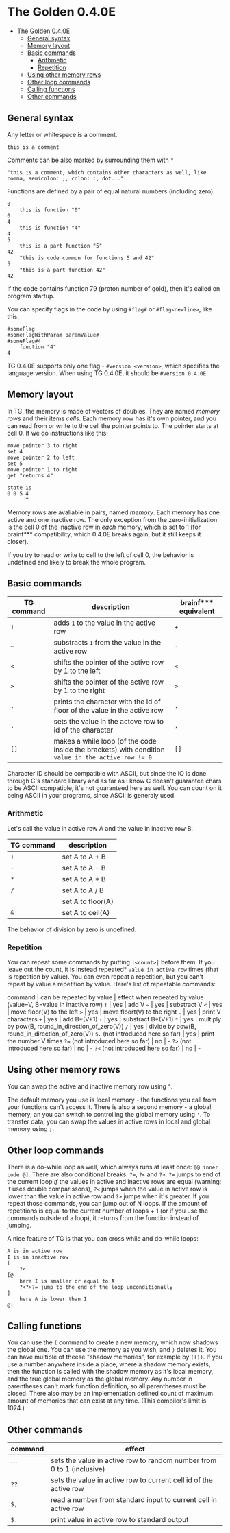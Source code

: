 # The Golden 0.4.0E

- [The Golden 0.4.0E](#the-golden-040e)
	- [General syntax](#general-syntax)
	- [Memory layout](#memory-layout)
	- [Basic commands](#basic-commands)
		- [Arithmetic](#arithmetic)
		- [Repetition](#repetition)
	- [Using other memory rows](#using-other-memory-rows)
	- [Other loop commands](#other-loop-commands)
	- [Calling functions](#calling-functions)
	- [Other commands](#other-commands)

## General syntax

Any letter or whitespace is a comment.

```tg
this is a comment
```

Comments can be also marked by surrounding them with `"`

```tg
"this is a comment, which contains other characters as well, like comma, semicolon: ;, colon: :, dot..."
```

Functions are defined by a pair of equal natural numbers (including zero).

```tg
0
	this is function "0"
0
4
	this is function "4"
4
5
	this is a part function "5"
42
	"this is code common for functions 5 and 42"
5
	"this is a part function 42"
42
```

If the code contains function 79 (proton number of gold), then it's called on program startup.

You can specify flags in the code by using `#flag#` or `#flag<newline>`, like this:
```
#someFlag
#someFlagWithParam paramValue#
#someFlag#4
	function "4"
4
```

TG 0.4.0E supports only one flag - `#version <version>`, which specifies the language version. When using TG 0.4.0E, it should be `#version 0.4.0E`.

## Memory layout

In TG, the memory is made of vectors of doubles. They are named _memory rows_ and their items _cells_. Each memory row has it's own pointer, and you can read from or write to the cell the pointer points to. The pointer starts at cell 0. If we do instructions like this:

```
move pointer 3 to right
set 4
move pointer 2 to left
set 5
move pointer 1 to right
get "returns 4"

state is
0 0 5 4
      ^
```

Memory rows are avaliable in pairs, named _memory_. Each memory has one active and one inactive row. The only exception from the zero-initialization is the cell 0 of the inactive row in _each_ memory, which is set to 1 (for brainf*** compatibility, which 0.4.0E breaks again, but it still keeps it closer).

If you try to read or write to cell to the left of cell 0, the behavior is undefined and likely to break the whole program.

## Basic commands

TG command | description | brainf\*\*\* equivalent
--- | --- | ---
`!` | adds `1` to the value in the active row | `+`
`~` | substracts `1` from the value in the active row | `-`
`<` | shifts the pointer of the active row by 1 to the left | `<`
`>` | shifts the pointer of the active row by 1 to the right | `>`
`.` | prints the character with the id of floor of the value in the active row | `.`
`,` | sets the value in the actove row to id of the character | `,`
`[]` | makes a while loop (of the code inside the brackets) with condition `value in the active row != 0` | `[]`

Character ID should be compatible with ASCII, but since the IO is done through C's standard library and as far as I know C doesn't guarantee chars to be ASCII compatible, it's not guaranteed here as well. You can count on it being ASCII in your programs, since ASCII is generaly used.

### Arithmetic

Let's call the value in active row A and the value in inactive row B.

TG command | description
--- | ---
`+` | set A to A + B
`-` | set A to A - B
`*` | set A to A * B
`/` | set A to A / B
`_` | set A to floor(A)
`&` | set A to ceil(A)

The behavior of division by zero is undefined.

### Repetition

You can repeat some commands by putting `|<count>|` before them. If you leave out the count, it is instead repeated\* `value in active row` times (that is repetition by value). You can even repeat a repetition, but you can't repeat by value a repetition by value. Here's list of repeatable commands:

command | can be repeated by value | effect when repeated by value (value=V, B=value in inactive row)
`!` | yes | add V
`~` | yes | substract V
`<` | yes | move floor(V) to the left
`>` | yes | move floort(V) to the right
`.` | yes | print V characters
`+` | yes | add B*(V+1)
`-` | yes | substract B*(V+1)
`*` | yes | multiply by pow(B, round_in_direction_of_zero(V))
`/` | yes | divide by pow(B, round_in_direction_of_zero(V))
`$.` (not introduced here so far) | yes | print the number V times
`?=` (not introduced here so far) | no | -
`?>` (not introduced here so far) | no | -
`?<` (not introduced here so far) | no | -

## Using other memory rows

You can swap the active and inactive memory row using `^`.

The default memory you use is local memory - the functions you call from your functions can't access it. There is also a second memory - a global memory, an you can switch to controlling the global memory using `'`. To transfer data, you can swap the values in active rows in local and global memory using `;`.

## Other loop commands

There is a do-while loop as well, which always runs at least once: `[@ inner code @]`. There are also conditional breaks: `?=`, `?<` and `?>`. `?=` jumps to end of the current loop _if_ the values in active and inactive rows are equal (warning: it uses double comparissons), `?<` jumps when the value in active row is lower than the value in active row and `?>` jumps when it's greater. If you repeat those commands, you can jump out of N loops. If the amount of repetitions is equal to the current number of loops + 1 (or if you use the commands outside of a loop), it returns from the function instead of jumping.

A nice feature of TG is that you can cross while and do-while loops:

```tg
A is in active row
I is in inactive row
[
	?<
[@
	here I is smaller or equal to A
	?<?>?= jump to the end of the loop unconditionally
]
	here A is lower than I
@]
```

## Calling functions

You can use the `(` command to create a new memory, which now shadows the global one. You can use the memory as you wish, and `)` deletes it. You can have multiple of theese "shadow memories", for example by `(())`. If you use a number anywhere inside a place, where a shadow memory exists, then the function is called with the shadow memory as it's local memory, and the true global memory as the global memory. Any number in parentheses can't mark function definition, so all parentheses must be closed. There also may be an implementation defined count of maximum amount of memories that can exist at any time. (This compiler's limit is 1024.)

## Other commands

command | effect
--- | ---
`\`` | sets the value in active row to random number from 0 to 1 (inclusive)
`??` | sets the value in active row to current cell id of the active row
`$,` | read a number from standard input to current cell in active row
`$.` | print value in active row to standard output
